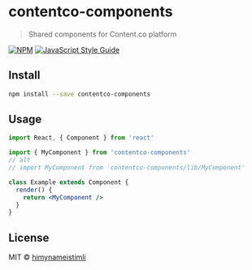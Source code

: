 # contentco-components

> Shared components for Content.co platform

[![NPM](https://img.shields.io/npm/v/contentco-components.svg)](https://www.npmjs.com/package/contentco-components) [![JavaScript Style Guide](https://img.shields.io/badge/code_style-standard-brightgreen.svg)](https://standardjs.com)

## Install

```bash
npm install --save contentco-components
```

## Usage

```jsx
import React, { Component } from 'react'

import { MyComponent } from 'contentco-components'
// alt 
// import MyComponent from 'contentco-components/lib/MyComponent'

class Example extends Component {
  render() {
    return <MyComponent />
  }
}
```

## License

MIT © [himynameistimli](https://github.com/himynameistimli)
